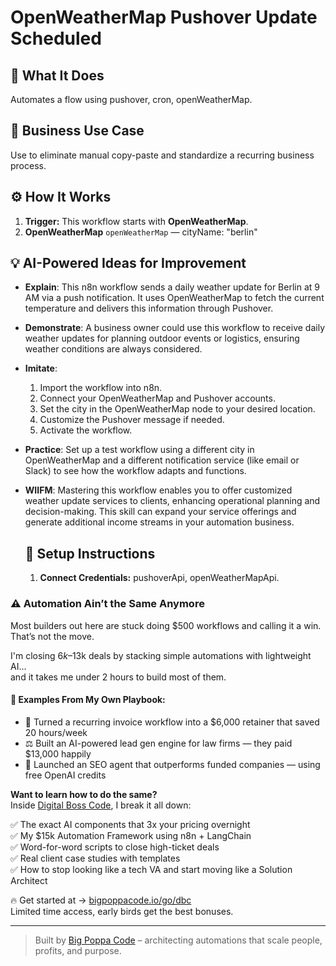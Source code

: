 # OpenWeatherMap Pushover Update Scheduled
  ## 🚀 What It Does
  Automates a flow using pushover, cron, openWeatherMap.
  
  ## 💼 Business Use Case
  Use to eliminate manual copy-paste and standardize a recurring business process.
  
  ## ⚙️ How It Works
  1. **Trigger:** This workflow starts with **OpenWeatherMap**.
  2. **OpenWeatherMap** `openWeatherMap` — cityName: "berlin"
  
  ## 💡 AI-Powered Ideas for Improvement
  - **Explain**: This n8n workflow sends a daily weather update for Berlin at 9 AM via a push notification. It uses OpenWeatherMap to fetch the current temperature and delivers this information through Pushover.

- **Demonstrate**: A business owner could use this workflow to receive daily weather updates for planning outdoor events or logistics, ensuring weather conditions are always considered.

- **Imitate**: 
  1. Import the workflow into n8n.
  2. Connect your OpenWeatherMap and Pushover accounts.
  3. Set the city in the OpenWeatherMap node to your desired location.
  4. Customize the Pushover message if needed.
  5. Activate the workflow.

- **Practice**: Set up a test workflow using a different city in OpenWeatherMap and a different notification service (like email or Slack) to see how the workflow adapts and functions.

- **WIIFM**: Mastering this workflow enables you to offer customized weather update services to clients, enhancing operational planning and decision-making. This skill can expand your service offerings and generate additional income streams in your automation business.
  
  ## 🔧 Setup Instructions
  1. **Connect Credentials:** pushoverApi, openWeatherMapApi.
  
### ⚠️ Automation Ain’t the Same Anymore

Most builders out here are stuck doing $500 workflows and calling it a win.  
That’s not the move.  

I'm closing $6k–$13k deals by stacking simple automations with lightweight AI...  
and it takes me under 2 hours to build most of them.

#### 🧠 Examples From My Own Playbook:
- 🔁 Turned a recurring invoice workflow into a $6,000 retainer that saved 20 hours/week  
- ⚖️ Built an AI-powered lead gen engine for law firms — they paid $13,000 happily  
- 🚀 Launched an SEO agent that outperforms funded companies — using free OpenAI credits  

**Want to learn how to do the same?**  
Inside [Digital Boss Code](https://bigpoppacode.io/go/dbc), I break it all down:

✅ The exact AI components that 3x your pricing overnight  
✅ My $15k Automation Framework using n8n + LangChain  
✅ Word-for-word scripts to close high-ticket deals  
✅ Real client case studies with templates  
✅ How to stop looking like a tech VA and start moving like a Solution Architect  

🔥 Get started at → [bigpoppacode.io/go/dbc](https://bigpoppacode.io/go/dbc)  
Limited time access, early birds get the best bonuses.

---
> Built by [Big Poppa Code](https://bigpoppacode.io) – architecting automations that scale people, profits, and purpose.
  